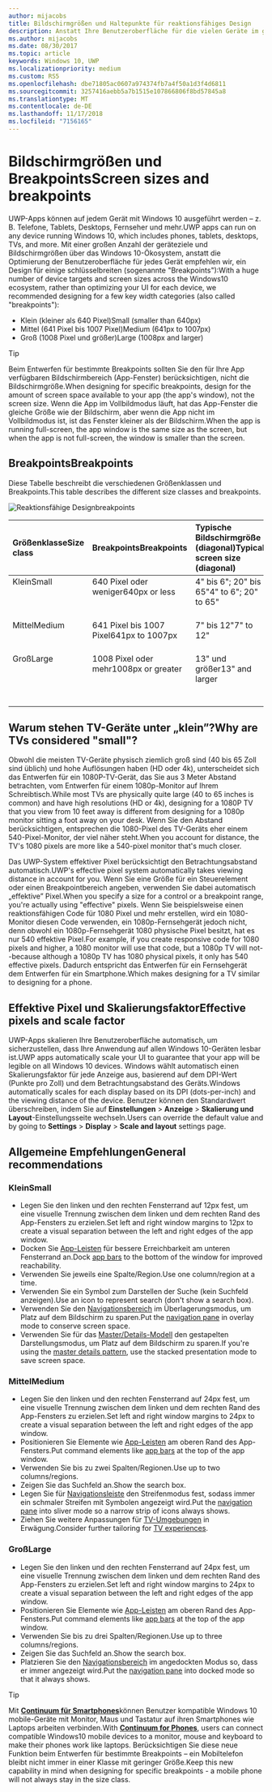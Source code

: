```yaml
---
author: mijacobs
title: Bildschirmgrößen und Haltepunkte für reaktionsfähiges Design
description: Anstatt Ihre Benutzeroberfläche für die vielen Geräte im gesamten Windows 10-Ökosystem zu optimieren, empfehlen wir, ein Design für einige Schlüsselbreiten (sogenannte Breakpoints) zu erstellen.
ms.author: mijacobs
ms.date: 08/30/2017
ms.topic: article
keywords: Windows 10, UWP
ms.localizationpriority: medium
ms.custom: RS5
ms.openlocfilehash: dbe71805ac0607a974374fb7a4f50a1d3f4d6811
ms.sourcegitcommit: 3257416aebb5a7b1515e107866806f8bd57845a8
ms.translationtype: MT
ms.contentlocale: de-DE
ms.lasthandoff: 11/17/2018
ms.locfileid: "7156165"
---
```

#  <a name="screen-sizes-and-breakpoints"></a><span data-ttu-id="9e1df-104">Bildschirmgrößen und Breakpoints</span><span class="sxs-lookup"><span data-stu-id="9e1df-104">Screen sizes and breakpoints</span></span>

<span data-ttu-id="9e1df-105">UWP-Apps können auf jedem Gerät mit Windows 10 ausgeführt werden – z. B. Telefone, Tablets, Desktops, Fernseher und mehr.</span><span class="sxs-lookup"><span data-stu-id="9e1df-105">UWP apps can run on any device running Windows 10, which includes phones, tablets, desktops, TVs, and more.</span></span> <span data-ttu-id="9e1df-106">Mit einer großen Anzahl der geräteziele und Bildschirmgrößen über das Windows 10-Ökosystem, anstatt die Optimierung der Benutzeroberfläche für jedes Gerät empfehlen wir, ein Design für einige schlüsselbreiten (sogenannte "Breakpoints"):</span><span class="sxs-lookup"><span data-stu-id="9e1df-106">With a huge number of device targets and screen sizes across the Windows10 ecosystem, rather than optimizing your UI for each device, we recommended designing for a few key width categories (also called "breakpoints"):</span></span> 
- <span data-ttu-id="9e1df-107">Klein (kleiner als 640 Pixel)</span><span class="sxs-lookup"><span data-stu-id="9e1df-107">Small (smaller than 640px)</span></span>
- <span data-ttu-id="9e1df-108">Mittel (641 Pixel bis 1007 Pixel)</span><span class="sxs-lookup"><span data-stu-id="9e1df-108">Medium (641px to 1007px)</span></span>
- <span data-ttu-id="9e1df-109">Groß (1008 Pixel und größer)</span><span class="sxs-lookup"><span data-stu-id="9e1df-109">Large (1008px and larger)</span></span>

> [!TIP]
> <span data-ttu-id="9e1df-110">Beim Entwerfen für bestimmte Breakpoints sollten Sie den für Ihre App verfügbaren Bildschirmbereich (App-Fenster) berücksichtigen, nicht die Bildschirmgröße.</span><span class="sxs-lookup"><span data-stu-id="9e1df-110">When designing for specific breakpoints, design for the amount of screen space available to your app (the app's window), not the screen size.</span></span> <span data-ttu-id="9e1df-111">Wenn die App im Vollbildmodus läuft, hat das App-Fenster die gleiche Größe wie der Bildschirm, aber wenn die App nicht im Vollbildmodus ist, ist das Fenster kleiner als der Bildschirm.</span><span class="sxs-lookup"><span data-stu-id="9e1df-111">When the app is running full-screen, the app window is the same size as the screen, but when the app is not full-screen, the window is smaller than the screen.</span></span>

## <a name="breakpoints"></a><span data-ttu-id="9e1df-112">Breakpoints</span><span class="sxs-lookup"><span data-stu-id="9e1df-112">Breakpoints</span></span>
<span data-ttu-id="9e1df-113">Diese Tabelle beschreibt die verschiedenen Größenklassen und Breakpoints.</span><span class="sxs-lookup"><span data-stu-id="9e1df-113">This table describes the different size classes and breakpoints.</span></span>

![Reaktionsfähige Designbreakpoints](images/breakpoints/size-classes.svg)

<table>
<thead>
<tr class="header">
<th align="left"><span data-ttu-id="9e1df-115">Größenklasse</span><span class="sxs-lookup"><span data-stu-id="9e1df-115">Size class</span></span></th>
<th align="left"><span data-ttu-id="9e1df-116">Breakpoints</span><span class="sxs-lookup"><span data-stu-id="9e1df-116">Breakpoints</span></span></th>
<th align="left"><span data-ttu-id="9e1df-117">Typische Bildschirmgröße (diagonal)</span><span class="sxs-lookup"><span data-stu-id="9e1df-117">Typical screen size (diagonal)</span></span></th>
<th align="left"><span data-ttu-id="9e1df-118">Geräte</span><span class="sxs-lookup"><span data-stu-id="9e1df-118">Devices</span></span></th>
<th align="left"><span data-ttu-id="9e1df-119">Fenstergrößen</span><span class="sxs-lookup"><span data-stu-id="9e1df-119">Window sizes</span></span></th>
</tr>
</thead>
<tbody>
<tr class="even">
<td style="vertical-align:top;"><span data-ttu-id="9e1df-120">Klein</span><span class="sxs-lookup"><span data-stu-id="9e1df-120">Small</span></span></td>
<td style="vertical-align:top;"><span data-ttu-id="9e1df-121">640 Pixel oder weniger</span><span class="sxs-lookup"><span data-stu-id="9e1df-121">640px or less</span></span></td>
<td style="vertical-align:top;"><span data-ttu-id="9e1df-122">4&quot; bis 6&quot;; 20&quot; bis 65&quot;</span><span class="sxs-lookup"><span data-stu-id="9e1df-122">4&quot; to 6&quot;; 20&quot; to 65&quot;</span></span></td>
<td style="vertical-align:top;"><span data-ttu-id="9e1df-123">Smartphones, TV-Geräte</span><span class="sxs-lookup"><span data-stu-id="9e1df-123">Phones, TVs</span></span></td>
<td style="vertical-align:top;"><span data-ttu-id="9e1df-124">320 x 569, 360 x 640, 480 x 854</span><span class="sxs-lookup"><span data-stu-id="9e1df-124">320x569, 360x640, 480x854</span></span></td>
</tr>
<tr class="odd">
<td style="vertical-align:top;"><span data-ttu-id="9e1df-125">Mittel</span><span class="sxs-lookup"><span data-stu-id="9e1df-125">Medium</span></span></td>
<td style="vertical-align:top;"><span data-ttu-id="9e1df-126">641 Pixel bis 1007 Pixel</span><span class="sxs-lookup"><span data-stu-id="9e1df-126">641px to 1007px</span></span></td>
<td style="vertical-align:top;"><span data-ttu-id="9e1df-127">7&quot; bis 12&quot;</span><span class="sxs-lookup"><span data-stu-id="9e1df-127">7&quot; to 12&quot;</span></span></td>
<td style="vertical-align:top;"><span data-ttu-id="9e1df-128">Phablets, Tablets</span><span class="sxs-lookup"><span data-stu-id="9e1df-128">Phablets, tablets</span></span></td>
<td style="vertical-align:top;"><span data-ttu-id="9e1df-129">960 x 540</span><span class="sxs-lookup"><span data-stu-id="9e1df-129">960x540</span></span></td>
</tr>
<tr class="even">
<td style="vertical-align:top;"><span data-ttu-id="9e1df-130">Groß</span><span class="sxs-lookup"><span data-stu-id="9e1df-130">Large</span></span></td>
<td style="vertical-align:top;"><span data-ttu-id="9e1df-131">1008 Pixel oder mehr</span><span class="sxs-lookup"><span data-stu-id="9e1df-131">1008px or greater</span></span></td>
<td style="vertical-align:top;"><span data-ttu-id="9e1df-132">13&quot; und größer</span><span class="sxs-lookup"><span data-stu-id="9e1df-132">13&quot; and larger</span></span></td>
<td style="vertical-align:top;"><span data-ttu-id="9e1df-133">PCs, Laptops, Surface Hubs</span><span class="sxs-lookup"><span data-stu-id="9e1df-133">PCs, laptops, Surface Hubs</span></span></td>
<td style="vertical-align:top;"><span data-ttu-id="9e1df-134">1024 x 640, 1366 x 768, 1920 x 1080</span><span class="sxs-lookup"><span data-stu-id="9e1df-134">1024x640, 1366x768, 1920x1080</span></span></td>
</tr>
</tbody>
</table>

## <a name="why-are-tvs-considered-small"></a><span data-ttu-id="9e1df-135">Warum stehen TV-Geräte unter „klein”?</span><span class="sxs-lookup"><span data-stu-id="9e1df-135">Why are TVs considered "small"?</span></span> 

<span data-ttu-id="9e1df-136">Obwohl die meisten TV-Geräte physisch ziemlich groß sind (40 bis 65 Zoll sind üblich) und hohe Auflösungen haben (HD oder 4k), unterscheidet sich das Entwerfen für ein 1080P-TV-Gerät, das Sie aus 3 Meter Abstand betrachten, vom Entwerfen für einem 1080p-Monitor auf Ihrem Schreibtisch.</span><span class="sxs-lookup"><span data-stu-id="9e1df-136">While most TVs are physically quite large (40 to 65 inches is common) and have high resolutions (HD or 4k), designing for a 1080P TV that you view from 10 feet away is different from designing for a 1080p monitor sitting a foot away on your desk.</span></span> <span data-ttu-id="9e1df-137">Wenn Sie den Abstand berücksichtigen, entsprechen die 1080-Pixel des TV-Geräts eher einem 540-Pixel-Monitor, der viel näher steht.</span><span class="sxs-lookup"><span data-stu-id="9e1df-137">When you account for distance, the TV's 1080 pixels are more like a 540-pixel monitor that's much closer.</span></span>

<span data-ttu-id="9e1df-138">Das UWP-System effektiver Pixel berücksichtigt den Betrachtungsabstand automatisch.</span><span class="sxs-lookup"><span data-stu-id="9e1df-138">UWP's effective pixel system automatically takes viewing distance in account for you.</span></span> <span data-ttu-id="9e1df-139">Wenn Sie eine Größe für ein Steuerelement oder einen Breakpointbereich angeben, verwenden Sie dabei automatisch „effektive” Pixel.</span><span class="sxs-lookup"><span data-stu-id="9e1df-139">When you specify a size for a control or a breakpoint range, you're actually using "effective" pixels.</span></span> <span data-ttu-id="9e1df-140">Wenn Sie beispielsweise einen reaktionsfähigen Code für 1080 Pixel und mehr erstellen, wird ein 1080-Monitor diesen Code verwenden, ein 1080p-Fernsehgerät jedoch nicht, denn obwohl ein 1080p-Fernsehgerät 1080 physische Pixel besitzt, hat es nur 540 effektive Pixel.</span><span class="sxs-lookup"><span data-stu-id="9e1df-140">For example, if you create responsive code for 1080 pixels and higher, a 1080 monitor will use that code, but a 1080p TV will not--because although a 1080p TV has 1080 physical pixels, it only has 540 effective pixels.</span></span> <span data-ttu-id="9e1df-141">Dadurch entspricht das Entwerfen für ein Fernsehgerät dem Entwerfen für ein Smartphone.</span><span class="sxs-lookup"><span data-stu-id="9e1df-141">Which makes designing for a TV similar to designing for a phone.</span></span>

## <a name="effective-pixels-and-scale-factor"></a><span data-ttu-id="9e1df-142">Effektive Pixel und Skalierungsfaktor</span><span class="sxs-lookup"><span data-stu-id="9e1df-142">Effective pixels and scale factor</span></span>

<span data-ttu-id="9e1df-143">UWP-Apps skalieren Ihre Benutzeroberfläche automatisch, um sicherzustellen, dass Ihre Anwendung auf allen Windows 10-Geräten lesbar ist.</span><span class="sxs-lookup"><span data-stu-id="9e1df-143">UWP apps automatically scale your UI to guarantee that your app will be legible on all Windows 10 devices.</span></span> <span data-ttu-id="9e1df-144">Windows wählt automatisch einen Skalierungsfaktor für jede Anzeige aus, basierend auf dem DPI-Wert (Punkte pro Zoll) und dem Betrachtungsabstand des Geräts.</span><span class="sxs-lookup"><span data-stu-id="9e1df-144">Windows automatically scales for each display based on its DPI (dots-per-inch) and the viewing distance of the device.</span></span> <span data-ttu-id="9e1df-145">Benutzer können den Standardwert überschreiben, indem Sie auf **Einstellungen** > **Anzeige** > **Skalierung und Layout**-Einstellungsseite wechseln.</span><span class="sxs-lookup"><span data-stu-id="9e1df-145">Users can override the default value and by going to **Settings** > **Display** > **Scale and layout** settings page.</span></span> 


## <a name="general-recommendations"></a><span data-ttu-id="9e1df-146">Allgemeine Empfehlungen</span><span class="sxs-lookup"><span data-stu-id="9e1df-146">General recommendations</span></span>

### <a name="small"></a><span data-ttu-id="9e1df-147">Klein</span><span class="sxs-lookup"><span data-stu-id="9e1df-147">Small</span></span>
- <span data-ttu-id="9e1df-148">Legen Sie den linken und den rechten Fensterrand auf 12px fest, um eine visuelle Trennung zwischen dem linken und dem rechten Rand des App-Fensters zu erzielen.</span><span class="sxs-lookup"><span data-stu-id="9e1df-148">Set left and right window margins to 12px to create a visual separation between the left and right edges of the app window.</span></span>
- <span data-ttu-id="9e1df-149">Docken Sie [App-Leisten](../controls-and-patterns/app-bars.md) für bessere Erreichbarkeit am unteren Fensterrand an.</span><span class="sxs-lookup"><span data-stu-id="9e1df-149">Dock [app bars](../controls-and-patterns/app-bars.md) to the bottom of the window for improved reachability.</span></span>
- <span data-ttu-id="9e1df-150">Verwenden Sie jeweils eine Spalte/Region.</span><span class="sxs-lookup"><span data-stu-id="9e1df-150">Use one column/region at a time.</span></span>
- <span data-ttu-id="9e1df-151">Verwenden Sie ein Symbol zum Darstellen der Suche (kein Suchfeld anzeigen).</span><span class="sxs-lookup"><span data-stu-id="9e1df-151">Use an icon to represent search (don't show a search box).</span></span>
- <span data-ttu-id="9e1df-152">Verwenden Sie den [Navigationsbereich](../controls-and-patterns/navigationview.md) im Überlagerungsmodus, um Platz auf dem Bildschirm zu sparen.</span><span class="sxs-lookup"><span data-stu-id="9e1df-152">Put the [navigation pane](../controls-and-patterns/navigationview.md) in overlay mode to conserve screen space.</span></span>
- <span data-ttu-id="9e1df-153">Verwenden Sie für das [Master/Details-Modell](../controls-and-patterns/master-details.md) den gestapelten Darstellungsmodus, um Platz auf dem Bildschirm zu sparen.</span><span class="sxs-lookup"><span data-stu-id="9e1df-153">If you're using the [master details pattern](../controls-and-patterns/master-details.md), use the stacked presentation mode to save screen space.</span></span>

### <a name="medium"></a><span data-ttu-id="9e1df-154">Mittel</span><span class="sxs-lookup"><span data-stu-id="9e1df-154">Medium</span></span>
- <span data-ttu-id="9e1df-155">Legen Sie den linken und den rechten Fensterrand auf 24px fest, um eine visuelle Trennung zwischen dem linken und dem rechten Rand des App-Fensters zu erzielen.</span><span class="sxs-lookup"><span data-stu-id="9e1df-155">Set left and right window margins to 24px to create a visual separation between the left and right edges of the app window.</span></span>
- <span data-ttu-id="9e1df-156">Positionieren Sie Elemente wie [App-Leisten](../controls-and-patterns/app-bars.md) am oberen Rand des App-Fensters.</span><span class="sxs-lookup"><span data-stu-id="9e1df-156">Put command elements like [app bars](../controls-and-patterns/app-bars.md) at the top of the app window.</span></span>
- <span data-ttu-id="9e1df-157">Verwenden Sie bis zu zwei Spalten/Regionen.</span><span class="sxs-lookup"><span data-stu-id="9e1df-157">Use up to two columns/regions.</span></span>
- <span data-ttu-id="9e1df-158">Zeigen Sie das Suchfeld an.</span><span class="sxs-lookup"><span data-stu-id="9e1df-158">Show the search box.</span></span>
- <span data-ttu-id="9e1df-159">Legen Sie für [Navigationsleiste](../controls-and-patterns/navigationview.md) den Streifenmodus fest, sodass immer ein schmaler Streifen mit Symbolen angezeigt wird.</span><span class="sxs-lookup"><span data-stu-id="9e1df-159">Put the [navigation pane](../controls-and-patterns/navigationview.md) into sliver mode so a narrow strip of icons always shows.</span></span>
- <span data-ttu-id="9e1df-160">Ziehen Sie weitere Anpassungen für [TV-Umgebungen](http://go.microsoft.com/fwlink/?LinkId=760736) in Erwägung.</span><span class="sxs-lookup"><span data-stu-id="9e1df-160">Consider further tailoring for [TV experiences](http://go.microsoft.com/fwlink/?LinkId=760736).</span></span>

### <a name="large"></a><span data-ttu-id="9e1df-161">Groß</span><span class="sxs-lookup"><span data-stu-id="9e1df-161">Large</span></span>
- <span data-ttu-id="9e1df-162">Legen Sie den linken und den rechten Fensterrand auf 24px fest, um eine visuelle Trennung zwischen dem linken und dem rechten Rand des App-Fensters zu erzielen.</span><span class="sxs-lookup"><span data-stu-id="9e1df-162">Set left and right window margins to 24px to create a visual separation between the left and right edges of the app window.</span></span>
- <span data-ttu-id="9e1df-163">Positionieren Sie Elemente wie [App-Leisten](../controls-and-patterns/app-bars.md) am oberen Rand des App-Fensters.</span><span class="sxs-lookup"><span data-stu-id="9e1df-163">Put command elements like [app bars](../controls-and-patterns/app-bars.md) at the top of the app window.</span></span>
- <span data-ttu-id="9e1df-164">Verwenden Sie bis zu drei Spalten/Regionen.</span><span class="sxs-lookup"><span data-stu-id="9e1df-164">Use up to three columns/regions.</span></span>
- <span data-ttu-id="9e1df-165">Zeigen Sie das Suchfeld an.</span><span class="sxs-lookup"><span data-stu-id="9e1df-165">Show the search box.</span></span>
- <span data-ttu-id="9e1df-166">Platzieren Sie den [Navigationsbereich](../controls-and-patterns/navigationview.md) im angedockten Modus so, dass er immer angezeigt wird.</span><span class="sxs-lookup"><span data-stu-id="9e1df-166">Put the [navigation pane](../controls-and-patterns/navigationview.md) into docked mode so that it always shows.</span></span>

>[!TIP] 
> <span data-ttu-id="9e1df-167">Mit [**Continuum für Smartphones**](http://go.microsoft.com/fwlink/p/?LinkID=699431)können Benutzer kompatible Windows 10 mobile-Geräte mit Monitor, Maus und Tastatur auf ihren Smartphones wie Laptops arbeiten verbinden.</span><span class="sxs-lookup"><span data-stu-id="9e1df-167">With [**Continuum for Phones**](http://go.microsoft.com/fwlink/p/?LinkID=699431), users can connect compatible Windows10 mobile devices to a monitor, mouse and keyboard to make their phones work like laptops.</span></span> <span data-ttu-id="9e1df-168">Berücksichtigen Sie diese neue Funktion beim Entwerfen für bestimmte Breakpoints – ein Mobiltelefon bleibt nicht immer in einer Klasse mit geringer Größe.</span><span class="sxs-lookup"><span data-stu-id="9e1df-168">Keep this new capability in mind when designing for specific breakpoints - a mobile phone will not always stay in the size class.</span></span>


